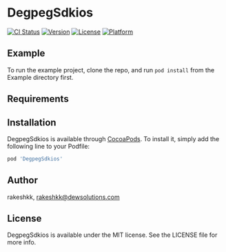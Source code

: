 # DegpegSdkios

[![CI Status](https://img.shields.io/travis/rakeshkk/DegpegSdkios.svg?style=flat)](https://travis-ci.org/rakeshkk/DegpegSdkios)
[![Version](https://img.shields.io/cocoapods/v/DegpegSdkios.svg?style=flat)](https://cocoapods.org/pods/DegpegSdkios)
[![License](https://img.shields.io/cocoapods/l/DegpegSdkios.svg?style=flat)](https://cocoapods.org/pods/DegpegSdkios)
[![Platform](https://img.shields.io/cocoapods/p/DegpegSdkios.svg?style=flat)](https://cocoapods.org/pods/DegpegSdkios)

## Example

To run the example project, clone the repo, and run `pod install` from the Example directory first.

## Requirements

## Installation

DegpegSdkios is available through [CocoaPods](https://cocoapods.org). To install
it, simply add the following line to your Podfile:

```ruby
pod 'DegpegSdkios'
```

## Author

rakeshkk, rakeshkk@dewsolutions.com

## License

DegpegSdkios is available under the MIT license. See the LICENSE file for more info.
